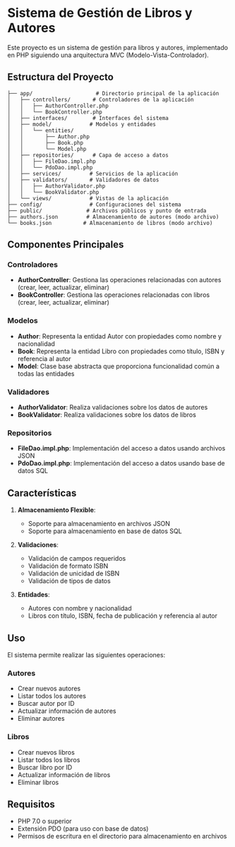 # Sistema de Gestión de Libros y Autores

Este proyecto es un sistema de gestión para libros y autores, implementado en PHP siguiendo una arquitectura MVC (Modelo-Vista-Controlador).

## Estructura del Proyecto

```
├── app/                    # Directorio principal de la aplicación
│   ├── controllers/       # Controladores de la aplicación
│   │   ├── AuthorController.php
│   │   └── BookController.php
│   ├── interfaces/        # Interfaces del sistema
│   ├── model/            # Modelos y entidades
│   │   └── entities/
│   │       ├── Author.php
│   │       ├── Book.php
│   │       └── Model.php
│   ├── repositories/      # Capa de acceso a datos
│   │   ├── FileDao.impl.php
│   │   └── PdoDao.impl.php
│   ├── services/         # Servicios de la aplicación
│   ├── validators/       # Validadores de datos
│   │   ├── AuthorValidator.php
│   │   └── BookValidator.php
│   └── views/            # Vistas de la aplicación
├── config/               # Configuraciones del sistema
├── public/              # Archivos públicos y punto de entrada
├── authors.json         # Almacenamiento de autores (modo archivo)
└── books.json          # Almacenamiento de libros (modo archivo)
```

## Componentes Principales

### Controladores

- **AuthorController**: Gestiona las operaciones relacionadas con autores (crear, leer, actualizar, eliminar)
- **BookController**: Gestiona las operaciones relacionadas con libros (crear, leer, actualizar, eliminar)

### Modelos

- **Author**: Representa la entidad Autor con propiedades como nombre y nacionalidad
- **Book**: Representa la entidad Libro con propiedades como título, ISBN y referencia al autor
- **Model**: Clase base abstracta que proporciona funcionalidad común a todas las entidades

### Validadores

- **AuthorValidator**: Realiza validaciones sobre los datos de autores
- **BookValidator**: Realiza validaciones sobre los datos de libros

### Repositorios

- **FileDao.impl.php**: Implementación del acceso a datos usando archivos JSON
- **PdoDao.impl.php**: Implementación del acceso a datos usando base de datos SQL

## Características

1. **Almacenamiento Flexible**:

   - Soporte para almacenamiento en archivos JSON
   - Soporte para almacenamiento en base de datos SQL

2. **Validaciones**:

   - Validación de campos requeridos
   - Validación de formato ISBN
   - Validación de unicidad de ISBN
   - Validación de tipos de datos

3. **Entidades**:
   - Autores con nombre y nacionalidad
   - Libros con título, ISBN, fecha de publicación y referencia al autor

## Uso

El sistema permite realizar las siguientes operaciones:

### Autores

- Crear nuevos autores
- Listar todos los autores
- Buscar autor por ID
- Actualizar información de autores
- Eliminar autores

### Libros

- Crear nuevos libros
- Listar todos los libros
- Buscar libro por ID
- Actualizar información de libros
- Eliminar libros

## Requisitos

- PHP 7.0 o superior
- Extensión PDO (para uso con base de datos)
- Permisos de escritura en el directorio para almacenamiento en archivos
